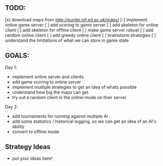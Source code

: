 ## TODO:

[x] download maps from http://punter.inf.ed.ac.uk/maps/
[-] implement online game server 
[ ] add scoring to game server
[ ] add skeleton for online client
[ ] add skeleton for offline client
[ ] make game server robust
[ ] add random online client
[ ] add greedy online client
[ ] brainstorm strategies
[ ] understand the limitations of what we can store in game state


## GOALS:

Day 1: 

 * implement online server and clients
 * add game scoring to online server
 * implement multiple strategies to get an idea of whats possible
 * understand how big the maps can get
 * try out a random client in the online mode on their server

Day 2:
  * add tournaments for running against multiple AI
  * add some statistics / historical logging, so we can get an idea of an AI's ability
  * convert to offline mode

## Strategy Ideas

* put your ideas here!

